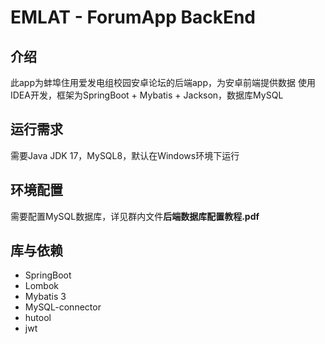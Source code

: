 # EMLAT - ForumApp BackEnd
## 介绍
此app为蚌埠住用爱发电组校园安卓论坛的后端app，为安卓前端提供数据
使用IDEA开发，框架为SpringBoot + Mybatis + Jackson，数据库MySQL

## 运行需求
需要Java JDK 17，MySQL8，默认在Windows环境下运行

## 环境配置
需要配置MySQL数据库，详见群内文件**后端数据库配置教程.pdf**

## 库与依赖
- SpringBoot
- Lombok
- Mybatis 3
- MySQL-connector
- hutool
- jwt